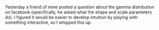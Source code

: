 Yesterday a friend of mine posted a question about the gamma distribution on facebook (specifically, he
asked what the shape and scale parameters do). I figured it would be easier to develop intuition by
playing with something interactive, so I whipped this up.

